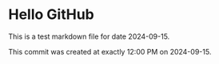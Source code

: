 # Hello GitHub
This is a test markdown file for date 2024-09-15.

This commit was created at exactly 12:00 PM on 2024-09-15.
